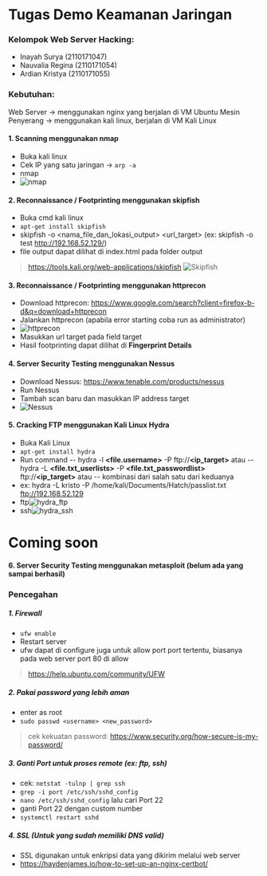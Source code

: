 # Tugas Demo Keamanan Jaringan
### Kelompok **Web Server Hacking**:
- Inayah Surya (2110171047)
- Nauvalia Regina (2110171054)
- Ardian Kristya (2110171055)

### Kebutuhan:
Web Server -> menggunakan nginx yang berjalan di VM Ubuntu
Mesin Penyerang -> menggunakan kali linux, berjalan di VM Kali Linux

#### 1. Scanning menggunakan nmap
- Buka kali linux
- Cek IP yang satu jaringan -> `arp -a`
- nmap <ip target>
- ![nmap](http://ardiankristo.it.student.pens.ac.id/folder/Screenshot%202020-11-24%20224235.png)

#### 2. Reconnaissance / Footprinting menggunakan skipfish
- Buka cmd kali linux
- `apt-get install skipfish`
- skipfish -o <nama_file_dan_lokasi_output> <url_target> (ex: skipfish -o test http://192.168.52.129/)
- file output dapat dilihat di index.html pada folder output
> https://tools.kali.org/web-applications/skipfish
![Skipfish](https://i.ytimg.com/vi/parEtY4ncCg/maxresdefault.jpg)

#### 3. Reconnaissance / Footprinting menggunakan httprecon
- Download httprecon: https://www.google.com/search?client=firefox-b-d&q=download+httprecon
- Jalankan httprecon (apabila error starting coba run as administrator)
- ![httprecon](https://www.computec.ch/projekte/httprecon/introduction/screenshot.png)
- Masukkan url target pada field target
- Hasil footprinting dapat dilihat di **Fingerprint Details**

#### 4. Server Security Testing menggunakan Nessus
- Download Nessus: https://www.tenable.com/products/nessus
- Run Nessus
- Tambah scan baru dan masukkan IP address target
- ![Nessus](https://www.tenable.com/sites/all/themes/tenablefourteen/img/nessus/nessus-live-results_large.png)

#### 5. Cracking FTP menggunakan Kali Linux Hydra
- Buka Kali Linux
- `apt-get install hydra`
- Run command 
-- hydra -l **<file.username>** -P **<password>** ftp://**<ip_target>** atau
-- hydra -L **<file.txt_userlists>** -P **<file.txt_passwordlist>** ftp://**<ip_target>** atau 
-- kombinasi dari salah satu dari keduanya
- ex: hydra -L kristo -P /home/kali/Documents/Hatch/passlist.txt ftp://192.168.52.129
- ftp![hydra_ftp](http://ardiankristo.it.student.pens.ac.id/folder/Screenshot%202020-11-24%20183404.png)
- ssh![hydra_ssh](http://ardiankristo.it.student.pens.ac.id/folder/Screenshot%202020-11-24%20204226.png)

# Coming soon
#### 6. Server Security Testing menggunakan metasploit (belum ada yang sampai berhasil)

### Pencegahan
##### 1. Firewall
- `ufw enable`
- Restart server
- ufw dapat di configure juga untuk allow port port tertentu, biasanya pada web server port 80 di allow
>https://help.ubuntu.com/community/UFW
##### 2. Pakai password yang lebih aman
- enter as root
- `sudo passwd <username> <new_password>`
>cek kekuatan password: https://www.security.org/how-secure-is-my-password/
##### 3. Ganti Port untuk proses remote (ex: ftp, ssh)
- cek: `netstat -tulnp | grep ssh`
- `grep -i port /etc/ssh/sshd_config`
- `nano /etc/ssh/sshd_config` lalu cari Port 22
- ganti Port 22 dengan custom number
- `systemctl restart sshd`
##### 4. SSL (Untuk yang sudah memiliki DNS valid)
- SSL digunakan untuk enkripsi data yang dikirim melalui web server
- https://haydenjames.io/how-to-set-up-an-nginx-certbot/
